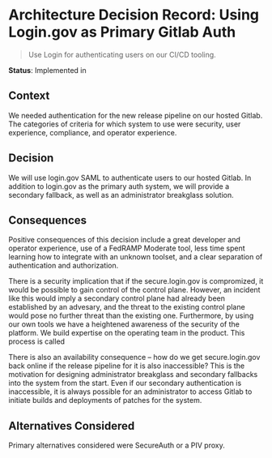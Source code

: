 # Architecture Decision Record: Using Login.gov as Primary Gitlab Auth

> Use Login for authenticating users on our CI/CD tooling.

__Status__: Implemented in [][impl]

## Context

We needed authentication for the new release pipeline on our hosted Gitlab. The categories of criteria for which system to use were security, user experience, compliance, and operator experience.

## Decision

We will use login.gov SAML to authenticate users to our hosted Gitlab. In addition to login.gov as the primary auth system, we will provide a secondary fallback, as well as an administrator breakglass solution.

## Consequences

Positive consequences of this decision include a great developer and operator experience, use of a FedRAMP Moderate tool, less time spent learning how to integrate with an unknown toolset, and a clear separation of authentication and authorization.

There is a security implication that if the secure.login.gov is compromized, it would be possible to gain control of the control plane. However, an incident like this would imply a secondary control plane had already been established by an advesary, and the threat to the existing control plane would pose no further threat than the existing one. Furthermore, by using our own tools we have a heightened awareness of the security of the platform. We build expertise on the operating team in the product. This process is called 

There is also an availability consequence – how do we get secure.login.gov back online if the release pipeline for it is also inaccessible? This is the motivation for designing administrator breakglass and secondary fallbacks into the system from the start. Even if our secondary authentication is inaccessible, it is always possible for an administrator to access Gitlab to initiate builds and deployments of patches for the system.

## Alternatives Considered

Primary alternatives considered were SecureAuth or a PIV proxy.

[impl]: https://github.com/18F/identity-devops/pull/3815